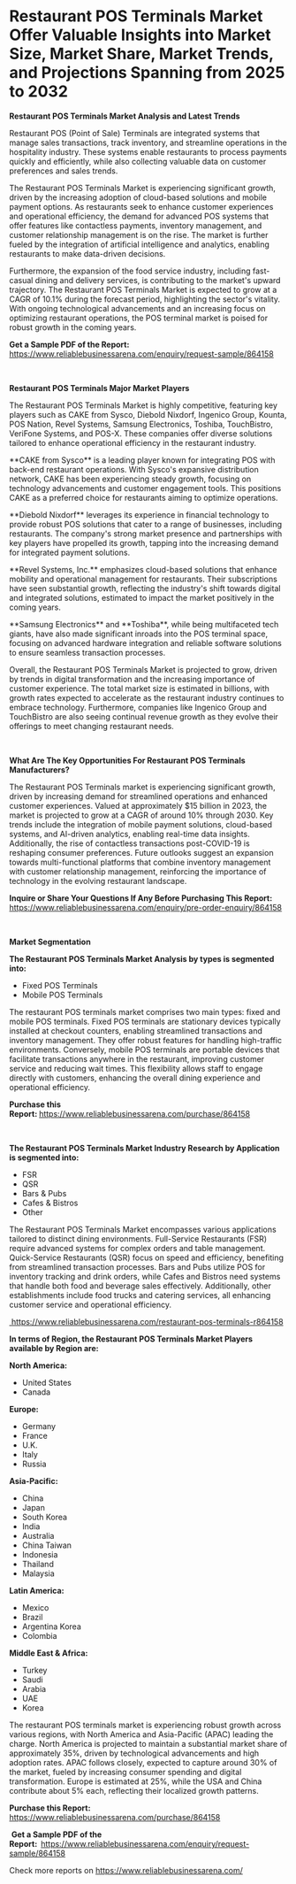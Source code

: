 <p><h1>Restaurant POS Terminals Market Offer Valuable Insights into Market Size, Market Share, Market Trends, and Projections Spanning from 2025 to 2032</h1></p><p><strong>Restaurant POS Terminals Market Analysis and Latest Trends</strong></p>
<p><p>Restaurant POS (Point of Sale) Terminals are integrated systems that manage sales transactions, track inventory, and streamline operations in the hospitality industry. These systems enable restaurants to process payments quickly and efficiently, while also collecting valuable data on customer preferences and sales trends.</p><p>The Restaurant POS Terminals Market is experiencing significant growth, driven by the increasing adoption of cloud-based solutions and mobile payment options. As restaurants seek to enhance customer experiences and operational efficiency, the demand for advanced POS systems that offer features like contactless payments, inventory management, and customer relationship management is on the rise. The market is further fueled by the integration of artificial intelligence and analytics, enabling restaurants to make data-driven decisions.</p><p>Furthermore, the expansion of the food service industry, including fast-casual dining and delivery services, is contributing to the market's upward trajectory. The Restaurant POS Terminals Market is expected to grow at a CAGR of 10.1% during the forecast period, highlighting the sector's vitality. With ongoing technological advancements and an increasing focus on optimizing restaurant operations, the POS terminal market is poised for robust growth in the coming years.</p></p>
<p><strong>Get a Sample PDF of the Report:&nbsp;</strong> <a href="https://www.reliablebusinessarena.com/enquiry/request-sample/864158?utm_campaign=3195&utm_medium=2&utm_source=Github&utm_content=ia&utm_term=10042025&utm_id=restaurant-pos-terminals">https://www.reliablebusinessarena.com/enquiry/request-sample/864158</a></p>
<p>&nbsp;</p>
<p><strong>Restaurant POS Terminals Major Market Players</strong></p>
<p><p>The Restaurant POS Terminals Market is highly competitive, featuring key players such as CAKE from Sysco, Diebold Nixdorf, Ingenico Group, Kounta, POS Nation, Revel Systems, Samsung Electronics, Toshiba, TouchBistro, VeriFone Systems, and POS-X. These companies offer diverse solutions tailored to enhance operational efficiency in the restaurant industry.</p><p>**CAKE from Sysco** is a leading player known for integrating POS with back-end restaurant operations. With Sysco's expansive distribution network, CAKE has been experiencing steady growth, focusing on technology advancements and customer engagement tools. This positions CAKE as a preferred choice for restaurants aiming to optimize operations.</p><p>**Diebold Nixdorf** leverages its experience in financial technology to provide robust POS solutions that cater to a range of businesses, including restaurants. The company's strong market presence and partnerships with key players have propelled its growth, tapping into the increasing demand for integrated payment solutions.</p><p>**Revel Systems, Inc.** emphasizes cloud-based solutions that enhance mobility and operational management for restaurants. Their subscriptions have seen substantial growth, reflecting the industry's shift towards digital and integrated solutions, estimated to impact the market positively in the coming years.</p><p>**Samsung Electronics** and **Toshiba**, while being multifaceted tech giants, have also made significant inroads into the POS terminal space, focusing on advanced hardware integration and reliable software solutions to ensure seamless transaction processes.</p><p>Overall, the Restaurant POS Terminals Market is projected to grow, driven by trends in digital transformation and the increasing importance of customer experience. The total market size is estimated in billions, with growth rates expected to accelerate as the restaurant industry continues to embrace technology. Furthermore, companies like Ingenico Group and TouchBistro are also seeing continual revenue growth as they evolve their offerings to meet changing restaurant needs.</p></p>
<p>&nbsp;</p>
<p><strong>What Are The Key Opportunities For Restaurant POS Terminals Manufacturers?</strong></p>
<p><p>The Restaurant POS Terminals market is experiencing significant growth, driven by increasing demand for streamlined operations and enhanced customer experiences. Valued at approximately $15 billion in 2023, the market is projected to grow at a CAGR of around 10% through 2030. Key trends include the integration of mobile payment solutions, cloud-based systems, and AI-driven analytics, enabling real-time data insights. Additionally, the rise of contactless transactions post-COVID-19 is reshaping consumer preferences. Future outlooks suggest an expansion towards multi-functional platforms that combine inventory management with customer relationship management, reinforcing the importance of technology in the evolving restaurant landscape.</p></p>
<p><strong>Inquire or Share Your Questions If Any Before Purchasing This Report:</strong> <a href="https://www.reliablebusinessarena.com/enquiry/pre-order-enquiry/864158?utm_campaign=3195&utm_medium=2&utm_source=Github&utm_content=ia&utm_term=10042025&utm_id=restaurant-pos-terminals">https://www.reliablebusinessarena.com/enquiry/pre-order-enquiry/864158</a></p>
<p>&nbsp;</p>
<p><strong>Market Segmentation</strong></p>
<p><strong>The Restaurant POS Terminals Market Analysis by types is segmented into:</strong></p>
<p><ul><li>Fixed POS Terminals</li><li>Mobile POS Terminals</li></ul></p>
<p><p>The restaurant POS terminals market comprises two main types: fixed and mobile POS terminals. Fixed POS terminals are stationary devices typically installed at checkout counters, enabling streamlined transactions and inventory management. They offer robust features for handling high-traffic environments. Conversely, mobile POS terminals are portable devices that facilitate transactions anywhere in the restaurant, improving customer service and reducing wait times. This flexibility allows staff to engage directly with customers, enhancing the overall dining experience and operational efficiency.</p></p>
<p><strong>Purchase this Report:&nbsp;</strong><a href="https://www.reliablebusinessarena.com/purchase/864158?utm_campaign=3195&utm_medium=2&utm_source=Github&utm_content=ia&utm_term=10042025&utm_id=restaurant-pos-terminals">https://www.reliablebusinessarena.com/purchase/864158</a></p>
<p>&nbsp;</p>
<p><strong>The Restaurant POS Terminals Market Industry Research by Application is segmented into:</strong></p>
<p><ul><li>FSR</li><li>QSR</li><li>Bars & Pubs</li><li>Cafes & Bistros</li><li>Other</li></ul></p>
<p><p>The Restaurant POS Terminals Market encompasses various applications tailored to distinct dining environments. Full-Service Restaurants (FSR) require advanced systems for complex orders and table management. Quick-Service Restaurants (QSR) focus on speed and efficiency, benefiting from streamlined transaction processes. Bars and Pubs utilize POS for inventory tracking and drink orders, while Cafes and Bistros need systems that handle both food and beverage sales effectively. Additionally, other establishments include food trucks and catering services, all enhancing customer service and operational efficiency.</p></p>
<p><a href="https://www.reliablebusinessarena.com/restaurant-pos-terminals-r864158?utm_campaign=3195&utm_medium=2&utm_source=Github&utm_content=ia&utm_term=10042025&utm_id=restaurant-pos-terminals">&nbsp;https://www.reliablebusinessarena.com/restaurant-pos-terminals-r864158</a></p>
<p><strong>In terms of Region, the Restaurant POS Terminals Market Players available by Region are:</strong></p>
<p>
    <p> <strong> North America: </strong>
        <ul>
            <li>United States</li>
            <li>Canada</li>
        </ul>
        </p> 
    <p> <strong> Europe: </strong>
        <ul>
            <li>Germany</li>
            <li>France</li>
            <li>U.K.</li>
            <li>Italy</li>
            <li>Russia</li>
        </ul>
        </p> 
    <p> <strong> Asia-Pacific: </strong>
        <ul>
            <li>China</li>
            <li>Japan</li>
            <li>South Korea</li>
            <li>India</li>
            <li>Australia</li>
            <li>China Taiwan</li>
            <li>Indonesia</li>
            <li>Thailand</li>
            <li>Malaysia</li>
        </ul>
        </p> 
    <p> <strong> Latin America: </strong>
        <ul>
            <li>Mexico</li>
            <li>Brazil</li>
            <li>Argentina Korea</li>
            <li>Colombia</li>
        </ul>
        </p> 
    <p> <strong> Middle East & Africa: </strong>
        <ul>
            <li>Turkey</li>
            <li>Saudi</li>
            <li>Arabia</li>
            <li>UAE</li>
            <li>Korea</li>
        </ul>
    </p>
    </p>
<p><p>The restaurant POS terminals market is experiencing robust growth across various regions, with North America and Asia-Pacific (APAC) leading the charge. North America is projected to maintain a substantial market share of approximately 35%, driven by technological advancements and high adoption rates. APAC follows closely, expected to capture around 30% of the market, fueled by increasing consumer spending and digital transformation. Europe is estimated at 25%, while the USA and China contribute about 5% each, reflecting their localized growth patterns.</p></p>
<p><strong>Purchase this Report: </strong><a href="https://www.reliablebusinessarena.com/purchase/864158?utm_campaign=3195&utm_medium=2&utm_source=Github&utm_content=ia&utm_term=10042025&utm_id=restaurant-pos-terminals">https://www.reliablebusinessarena.com/purchase/864158</a></p>
<p>&nbsp;<strong>Get a Sample PDF of the Report:&nbsp;&nbsp;</strong><a href="https://www.reliablebusinessarena.com/enquiry/request-sample/864158?utm_campaign=3195&utm_medium=2&utm_source=Github&utm_content=ia&utm_term=10042025&utm_id=restaurant-pos-terminals">https://www.reliablebusinessarena.com/enquiry/request-sample/864158</a></p>
<p><strong></strong></p>
<p>Check more reports on <a href="https://www.reliablebusinessarena.com/?utm_campaign=3195&utm_medium=2&utm_source=Github&utm_content=ia&utm_term=10042025&utm_id=restaurant-pos-terminals">https://www.reliablebusinessarena.com/</a></p>